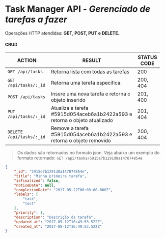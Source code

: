 # Task Manager API - *Gerenciado de tarefas a fazer*
Operações HTTP atendidas: **GET, POST, PUT e DELETE.**
#### CRUD 
ACTION | RESULT | STATUS CODE
----- | ---- | ----
`GET /api/tasks` | Retorna lista com todas as tarefas  | 200
`GET /api/tasks/:_id` | Retorna uma terefa específica  | 200, 404
`POST /api/tasks` | Insere uma nova tarefa e retorna o objeto inserido  | 201, 400
`PUT /api/tasks/:_id` | Atualiza a tarefa #5915d054aceb6a1b2422a593 e retorna o objeto atualizado | 201, 404
`DELETE /api/tasks/:_id` | Remove a tarefa #5915d054aceb6a1b2422a593 e retorna o objeto removido | 200, 404

> Os dados são retornados no formato json.
Veja abaixo um exemplo do formato retornado:
`GET /api/tasks/5915e7b1291d8a147874854e`

```json
{
    "_id": "5915e7b1291d8a147874854e",
    "title": "Minha primeira tarefa",
    "isFinalized": false,
    "noticeDate": null,
    "completionDate": "2017-05-22T00:00:00.000Z",
    "labels": [
        "task",
        "test"
    ],
    "priority": 1,
    "description": "Descrição da tarefa",
    "updated_at": "2017-05-12T16:49:53.522Z",
    "created_at": "2017-05-12T16:49:53.522Z"
}
```
